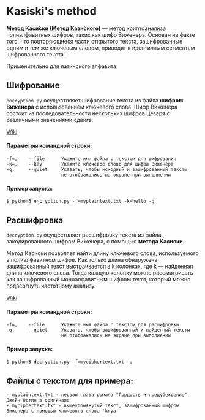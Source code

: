# Kasiski's method

**Метод Каси́ски (Метод Кази́ского)** — метод криптоанализа полиалфавитных шифров, таких как шифр Виженера. Основан на факте того, что повторяющиеся части открытого текста, зашифрованные одним и тем же ключевым словом, приводят к идентичным сегментам шифрованного текста.

Применительно для латинского алфавита.

## Шифрование

``encryption.py`` осуществляет шифрование текста из файла **шифром Виженера** с использованием ключевого слова. Шифр Виженера состоит из последовательности нескольких шифров Цезаря с различными значениями сдвига.

[Wiki](https://ru.wikipedia.org/wiki/%D0%A8%D0%B8%D1%84%D1%80_%D0%92%D0%B8%D0%B6%D0%B5%D0%BD%D0%B5%D1%80%D0%B0)

#### Параметры командной строки:

	-f=,	--file		Укажите имя файла с текстом для шифрования 
	-k=,	--key 		Укажите ключевое слово для шифра Виженера
	-q, 	--quiet		Указать, чтобы исходный и зашифрованный тексты 
						не отображались на экране при выполнении

#### Пример запуска:
	
	$ python3 encryption.py -f=myplaintext.txt -k=hello -q	

## Расшифровка

``decryption.py`` осуществляет расшифровку текста из файла, закодированного шифром Виженера, с помощью **метода Касиски**. 

Метод Касиски позволяет найти длину ключевого слова, используемого в полиалфавитном шифре. Как только длина обнаружена, зашифрованный текст выстраивается в k колонках, где k — найденная длина ключевого слова. Тогда каждую колонку можно рассматривать как зашифрованный моноалфавитным шифром текст, который можно подвергнуть частотному анализу.

[Wiki](https://ru.wikipedia.org/wiki/%D0%9C%D0%B5%D1%82%D0%BE%D0%B4_%D0%9A%D0%B0%D1%81%D0%B8%D1%81%D0%BA%D0%B8)

#### Параметры командной строки:

	-f=,	--file		Укажите имя файла с текстом для расшифровки 
	-q, 	--quiet		Указать, чтобы зашифрованный и найденный тексты 
						не отображались на экране при выполнении	

#### Пример запуска:
	
	$ python3 decryption.py -f=myciphertext.txt -q

## Файлы с текстом для примера:

	- myplaintext.txt - первая глава романа "Гордость и предубеждение" Джейн Остин в оригинале
	- myciphertext.txt - вышеупомянутый текст, зашифрованный шифром Виженера с помощью ключевого слова 'krya'

	
 